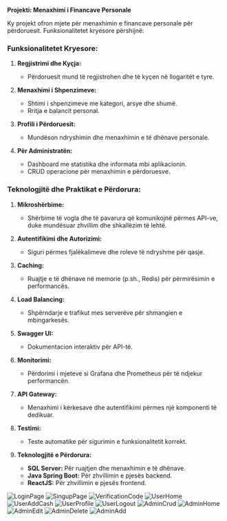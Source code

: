 **Projekti: Menaxhimi i Financave Personale**

Ky projekt ofron mjete për menaxhimin e financave personale për përdoruesit. Funksionalitetet kryesore përshijnë:

### Funksionalitetet Kryesore:
1. **Regjistrimi dhe Kyçja:**
   - Përdoruesit mund të regjistrohen dhe të kyçen në llogaritët e tyre.

2. **Menaxhimi i Shpenzimeve:**
   - Shtimi i shpenzimeve me kategori, arsye dhe shumë.
   - Rritja e balancit personal.

3. **Profili i Përdoruesit:**
   - Mundëson ndryshimin dhe menaxhimin e të dhënave personale.

4. **Për Administratën:**
   - Dashboard me statistika dhe informata mbi aplikacionin.
   - CRUD operacione për menaxhimin e përdoruesve.

### Teknologjitë dhe Praktikat e Përdorura:
1. **Mikroshërbime:**
   - Shërbime të vogla dhe të pavarura që komunikojnë përmes API-ve, duke mundësuar zhvillim dhe shkallëzim të lehtë.

2. **Autentifikimi dhe Autorizimi:**
   - Siguri përmes fjalëkalimeve dhe roleve të ndryshme për qasje.

3. **Caching:**
   - Ruajtje e të dhënave në memorie (p.sh., Redis) për përmirësimin e performancës.

4. **Load Balancing:**
   - Shpërndarje e trafikut mes serverëve për shmangien e mbingarkesës.

5. **Swagger UI:**
   - Dokumentacion interaktiv për API-të.

6. **Monitorimi:**
   - Përdorimi i mjeteve si Grafana dhe Prometheus për të ndjekur performancën.

7. **API Gateway:**
   - Menaxhimi i kërkesave dhe autentifikimi përmes një komponenti të dedikuar.

8. **Testimi:**
   - Teste automatike për sigurimin e funksionalitetit korrekt.

9. **Teknologjitë e Përdorura:**
   - **SQL Server:** Për ruajtjen dhe menaxhimin e të dhënave.
   - **Java Spring Boot:** Për zhvillimin e pjesës backend.
   - **ReactJS:** Për zhvillimin e pjesës frontend.
  
![LoginPage](https://github.com/user-attachments/assets/7daa8ed7-7a62-4dd7-811f-85ac9cfbf140)
![SingupPage](https://github.com/user-attachments/assets/e713749b-abea-42d3-b33b-6b306741489f)
![VerificationCode](https://github.com/user-attachments/assets/e5c69f97-49cd-4513-ac60-1a2cb9390663)
![UserHome](https://github.com/user-attachments/assets/cb1abb8a-1e64-47e6-a093-ac6286fb9b07)
![UserAddCash](https://github.com/user-attachments/assets/6baa0bb5-6928-47c4-beb3-d9fe56d3e26e)
![UserProfile](https://github.com/user-attachments/assets/040aaa93-23d6-4f50-8299-3d87de6630d1)
![UserLogout](https://github.com/user-attachments/assets/77464785-e9ff-478f-9a14-ea5a2ed7b8eb)
![AdminCrud](https://github.com/user-attachments/assets/e0c40008-5fcb-47a4-bc80-ff84f8dd2711)
![AdminHome](https://github.com/user-attachments/assets/e7e47c1d-3d63-45ce-948d-32c54fafb7b7)
![AdminEdit](https://github.com/user-attachments/assets/533f04c4-8152-4966-80fe-4cbbb5e846ee)
![AdminDelete](https://github.com/user-attachments/assets/38b93b01-b943-4813-9fb4-a391fadf1cfc)
![AdminAdd](https://github.com/user-attachments/assets/95ae2aef-c9c2-4a44-9c23-8a7ddad08d56)












